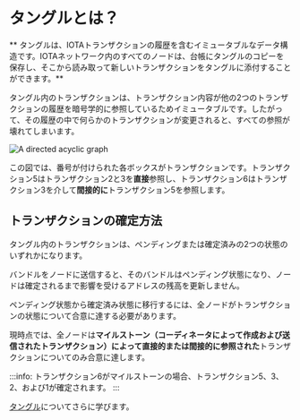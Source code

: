 # タングルとは？
<!-- # What is the Tangle? -->

** タングルは、IOTAトランザクションの履歴を含むイミュータブルなデータ構造です。IOTAネットワーク内のすべてのノードは、台帳にタングルのコピーを保存し、そこから読み取って新しいトランザクションをタングルに添付することができます。**
<!-- **The Tangle is the immutable data structure that contains a history of IOTA transactions. All nodes in an IOTA network store a copy of the Tangle in their ledgers and can read from it and attach new transactions to it.** -->

タングル内のトランザクションは、トランザクション内容が他の2つのトランザクションの履歴を暗号学的に参照しているためイミュータブルです。したがって、その履歴の中で何らかのトランザクションが変更されると、すべての参照が壊れてしまいます。
<!-- Transactions on the Tangle are immutable because their contents are cryptographically referenced to the history of two other transactions. So, if any transaction were to change in that history, all the references would be broken. -->

![A directed acyclic graph](../images/dag.png)

この図では、番号が付けられた各ボックスがトランザクションです。トランザクション5はトランザクション2と3を**直接**参照し、トランザクション6はトランザクション3を介して**間接的に**トランザクション5を参照します。
<!-- In this diagram, each numbered box is a transaction. Transaction 5 **directly** references transactions 2 and 3, and transaction 6 **indirectly** references transaction 3 (through transaction 5). -->

## トランザクションの確定方法
<!-- ## How a transaction becomes confirmed -->

タングル内のトランザクションは、ペンディングまたは確定済みの2つの状態のいずれかになります。
<!-- Transactions on the Tangle can be in one of two states: Pending or confirmed. -->

バンドルをノードに送信すると、そのバンドルはペンディング状態になり、ノードは確定されるまで影響を受けるアドレスの残高を更新しません。
<!-- When you send a bundle to a node, that bundle is pending and the node doesn't update the balances of the affected addresses until it's confirmed. -->

ペンディング状態から確定済み状態に移行するには、全ノードがトランザクションの状態について合意に達する必要があります。
<!-- To go from a pending state to a confirmed state, nodes must reach consensus on the state of a transaction. -->

現時点では、全ノードは**マイルストーン（コーディネータによって作成および送信されたトランザクション）によって直接的または間接的に参照された**トランザクションについてのみ合意に達します。
<!-- At the moment, nodes reach a consensus on transactions that are **directly or indirectly referenced by a milestone** (transaction that's created and sent by the Coordinator). -->

:::info:
トランザクション6がマイルストーンの場合、トランザクション5、3、2、および1が確定されます。
:::
<!-- :::info: -->
<!-- If transaction 6 were a milestone, then transaction 5, 3, 2, and 1 would all be confirmed. -->
<!-- ::: -->

[タングル](root://dev-essentials/0.1/concepts/the-tangle.md)についてさらに学びます。
<!-- Learn more about [the Tangle](root://dev-essentials/0.1/concepts/the-tangle.md). -->
